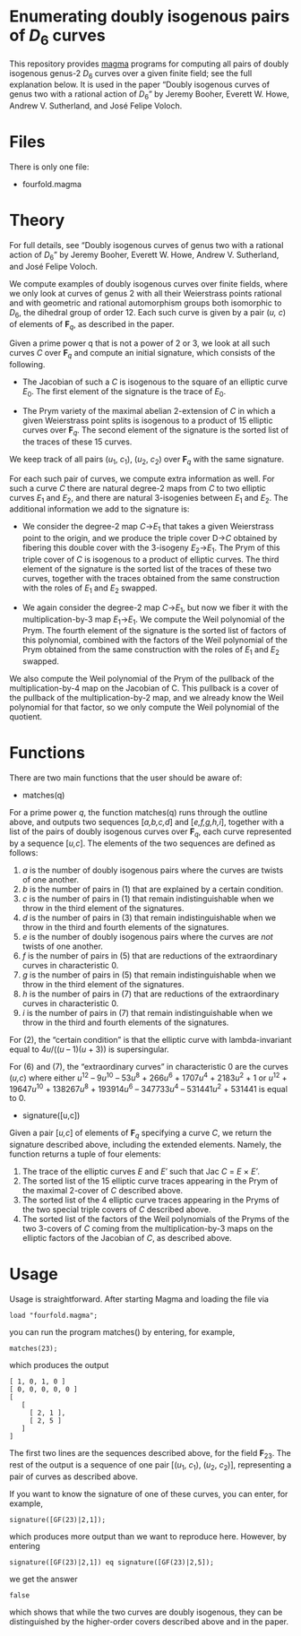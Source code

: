 # Enumerating doubly isogenous pairs of <i>D</i><sub>6</sub> curves

This repository provides [magma](http://magma.maths.usyd.edu.au/magma/) programs for computing all pairs of doubly isogenous genus-2 <i>D</i><sub>6</sub> curves over a given finite field; see the full explanation below. It is used in the paper &ldquo;Doubly isogenous curves of genus two with a rational action of <i>D</i><sub>6</sub>&rdquo; by Jeremy Booher, Everett W. Howe, Andrew V. Sutherland, and José Felipe Voloch.

# Files

There is only one file:

- fourfold.magma

# Theory

For full details, see &ldquo;Doubly isogenous curves of genus two with a rational action of <i>D</i><sub>6</sub>&rdquo; by Jeremy Booher, Everett W. Howe, Andrew V. Sutherland, and José Felipe Voloch.

We compute examples of doubly isogenous curves over finite fields, where we only look at curves of genus 2 with all their Weierstrass points rational and with geometric and rational automorphism groups both isomorphic to <i>D</i><sub>6</sub>, the dihedral group of order 12. Each such curve is given by a pair (<i>u, c</i>) of elements of <b>F</b><sub><i>q</i></sub>, as described in the paper. 

Given a prime power q that is not a power of 2 or 3, we look at all such curves <i>C</i> over <b>F</b><sub><i>q</i></sub> and compute an initial signature, which consists of the following.

- The Jacobian of such a <i>C</i> is isogenous to the square of an elliptic curve <i>E</i><sub>0</sub>. The first element of the signature is the trace of <i>E</i><sub>0</sub>.
    
- The Prym variety of the maximal abelian 2-extension of <i>C</i> in which a given Weierstrass point splits is isogenous to a product of 15 elliptic curves over <b>F</b><sub><i>q</i></sub>. The second element of the signature is the sorted list of the traces of these 15 curves.
    
We keep track of all pairs (<i>u</i><sub>1</sub>, <i>c</i><sub>1</sub>), (<i>u</i><sub>2</sub>, <i>c</i><sub>2</sub>) over <b>F</b><sub><i>q</i></sub> with the same signature.

For each such pair of curves, we compute extra information as well. For such a curve <i>C</i> there are natural degree-2 maps from <i>C</i> to two elliptic curves <i>E</i><sub>1</sub> and <i>E</i><sub>2</sub>, and there are natural 3-isogenies between <i>E</i><sub>1</sub> and <i>E</i><sub>2</sub>. The additional information we add to the signature is:

- We consider the degree-2 map <i>C</i>&rarr;<i>E</i><sub>1</sub> that takes a given Weierstrass point to the origin, and we produce the triple cover D&rarr;<i>C</i> obtained by fibering this double cover with the 3-isogeny <i>E</i><sub>2</sub>&rarr;<i>E</i><sub>1</sub>. The Prym of this triple cover of <i>C</i> is isogenous to a product of elliptic curves. The third element of the signature is the sorted list of the traces of these two curves, together with the traces obtained from the same construction with the roles of <i>E</i><sub>1</sub> and <i>E</i><sub>2</sub> swapped.
    
- We again consider the degree-2 map <i>C</i>&rarr;<i>E</i><sub>1</sub>, but now we fiber it with the multiplication-by-3 map <i>E</i><sub>1</sub>&rarr;<i>E</i><sub>1</sub>. We compute the Weil polynomial of the Prym. The fourth element of the signature is the sorted list of factors of this polynomial, combined with the factors of the Weil polynomial of the Prym obtained from the same construction with the roles of <i>E</i><sub>1</sub> and <i>E</i><sub>2</sub> swapped.

We also compute the Weil polynomial of the Prym of the pullback of the 
multiplication-by-4 map on the Jacobian of C. This pullback is a cover of the
pullback of the multiplication-by-2 map, and we already know the Weil polynomial
for that factor, so we only compute the Weil polynomial of the quotient.


# Functions


There are two main functions that the user should be aware of:

- matches(q)

For a prime power <i>q</i>, the function matches(q) runs through the outline above, and outputs two sequences [<i>a,b,c,d</i>] and [<i>e,f,g,h,i</i>], together with a list of the pairs of doubly isogenous curves over <b>F</b><sub><i>q</i></sub>, each curve represented by a sequence [<i>u,c</i>]. The elements of the two sequences are defined as follows:

1. <i>a</i> is the number of doubly isogenous pairs where the curves are twists of one another.
2. <i>b</i> is the number of pairs in (1) that are explained by a certain condition.
3. <i>c</i> is the number of pairs in (1) that remain indistinguishable when we throw in the third element of the signatures.
4. <i>d</i> is the number of pairs in (3) that remain indistinguishable when we throw in the third and fourth elements of the signatures.
5. <i>e</i> is the number of doubly isogenous pairs where the curves are *not* twists of one another.
6. <i>f</i> is the number of pairs in (5) that are reductions of the extraordinary curves in characteristic 0.
7. <i>g</i> is the number of pairs in (5) that remain indistinguishable when we throw in the third element of the signatures.
8. <i>h</i> is the number of pairs in (7) that are reductions of the extraordinary curves in characteristic 0.
9. <i>i</i> is the number of pairs in (7) that remain indistinguishable when we throw in the third and fourth elements of the signatures.

For (2), the &ldquo;certain condition&rdquo; is that the elliptic curve with lambda-invariant equal to 4<i>u</i>/((<i>u</i>  &ndash;  1)(<i>u</i>  +  3)) is supersingular.

For (6) and (7), the &ldquo;extraordinary curves&rdquo; in characteristic 0 are the curves (<i>u,c</i>) where either <i>u</i><sup>12</sup>  &ndash; 9<i>u</i><sup>10</sup> &ndash; 53<i>u</i><sup>8</sup> + 266<i>u</i><sup>6</sup> + 1707<i>u</i><sup>4</sup> + 2183<i>u</i><sup>2</sup> +  1 or <i>u</i><sup>12</sup> + 19647<i>u</i><sup>10</sup> + 138267<i>u</i><sup>8</sup> + 193914<i>u</i><sup>6</sup> &ndash; 347733<i>u</i><sup>4</sup> &ndash; 531441<i>u</i><sup>2</sup> +  531441 is equal to 0.

- signature([u,c])

Given a pair [<i>u,c</i>] of elements of <b>F</b><sub><i>q</i></sub> specifying a curve <i>C</i>, we return the signature described above, including the extended elements. Namely, the function returns a tuple of four elements:

1. The trace of the elliptic curves <i>E</i> and <i>E&prime;</i> such that Jac <i>C</i> = <i>E</i> &times; <i>E&prime;</i>.
2. The sorted list of the 15 elliptic curve traces appearing in the Prym of the maximal 2-cover of <i>C</i> described above.
3. The sorted list of the 4 elliptic curve traces appearing in the Pryms of the two special triple covers of <i>C</i> described above.
4. The sorted list of the factors of the Weil polynomials of the Pryms of the two 3-covers of <i>C</i> coming from the multiplication-by-3 maps on the elliptic factors of the Jacobian of <i>C</i>, as described above.


# Usage


Usage is straightforward. After starting Magma and loading the file via

    load "fourfold.magma";

you can run the program matches() by entering, for example,

    matches(23);
    
which produces the output

    [ 1, 0, 1, 0 ]
    [ 0, 0, 0, 0, 0 ]
    [
       [
         [ 2, 1 ],
         [ 2, 5 ]
       ]
    ]

The first two lines are the sequences described above, for the field <b>F</b><sub>23</sub>. The rest of the output is a sequence of one pair [(<i>u</i><sub>1</sub>, <i>c</i><sub>1</sub>), (<i>u</i><sub>2</sub>, <i>c</i><sub>2</sub>)], representing a pair of curves as described above.

If you want to know the signature of one of these curves, you can enter, for example,

    signature([GF(23)|2,1]);
    
which produces more output than we want to reproduce here. However, by entering

    signature([GF(23)|2,1]) eq signature([GF(23)|2,5]);
    
we get the answer

    false

which shows that while the two curves are doubly isogenous, they can be distinguished by the higher-order covers described above and in the paper.
